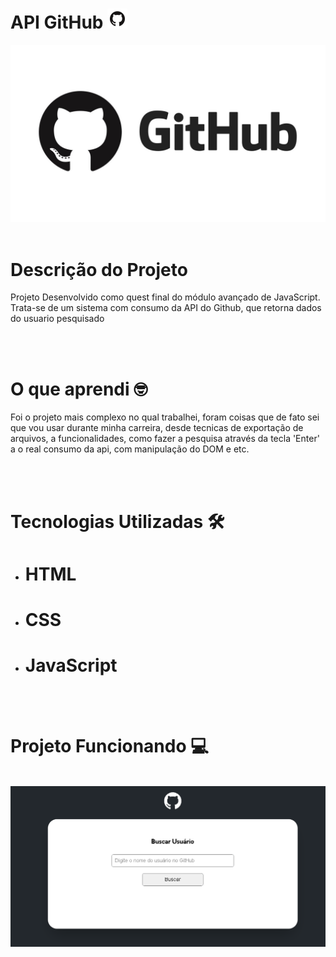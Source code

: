 # API GitHub <img src="./src/image/github-logo.png" alt="Imagem do logo da Marvel">

<img src="./src/image/github-logo-2.jpg" alt="Imagem dos Peronagens da Marvel">
<br>
<br>

# Descrição do Projeto

<p>Projeto Desenvolvido como quest final do módulo avançado de JavaScript. Trata-se de um sistema com consumo da API do Github, que retorna dados do usuario pesquisado</p>
<br>
<br>

# O que aprendi 🤓

<p>Foi o projeto mais complexo no qual trabalhei, foram coisas que de fato sei que vou usar durante minha carreira, desde tecnicas de exportação de arquivos, a funcionalidades, como fazer a pesquisa através da tecla 'Enter' a o real consumo da api, com manipulação do DOM e etc.</p>
<br>
<br>


# Tecnologias Utilizadas 🛠

-   # HTML
-   # CSS
-   # JavaScript
<br>
<br>

# Projeto Funcionando 💻


<br>
<img src="./src/image/gif-github.gif">

<br>
<br>


